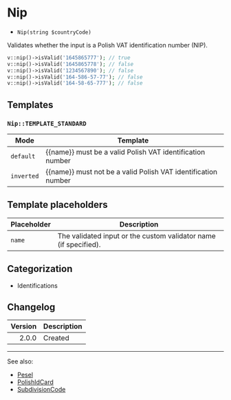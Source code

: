 # Nip

- `Nip(string $countryCode)`

Validates whether the input is a Polish VAT identification number (NIP).

```php
v::nip()->isValid('1645865777'); // true
v::nip()->isValid('1645865778'); // false
v::nip()->isValid('1234567890'); // false
v::nip()->isValid('164-586-57-77'); // false
v::nip()->isValid('164-58-65-777'); // false
```

## Templates

### `Nip::TEMPLATE_STANDARD`

| Mode       | Template                                                      |
|------------|---------------------------------------------------------------|
| `default`  | {{name}} must be a valid Polish VAT identification number     |
| `inverted` | {{name}} must not be a valid Polish VAT identification number |

## Template placeholders

| Placeholder | Description                                                      |
|-------------|------------------------------------------------------------------|
| `name`      | The validated input or the custom validator name (if specified). |

## Categorization

- Identifications

## Changelog

| Version | Description |
|--------:|-------------|
|   2.0.0 | Created     |

***
See also:

- [Pesel](Pesel.md)
- [PolishIdCard](PolishIdCard.md)
- [SubdivisionCode](SubdivisionCode.md)
